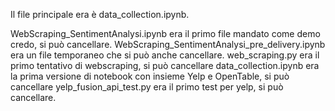 Il file principale era è data_collection.ipynb.

WebScraping_SentimentAnalysi.ipynb era il primo file mandato come demo credo, si può cancellare.
WebScraping_SentimentAnalysi_pre_delivery.ipynb era un file temporaneo che si può anche cancellare.
web_scraping.py era il primo tentativo di webscraping, si può cancellare
data_collection.ipynb era la prima versione di notebook con insieme Yelp e OpenTable, si può cancellare
yelp_fusion_api_test.py era il primo test per yelp, si può cancellare.